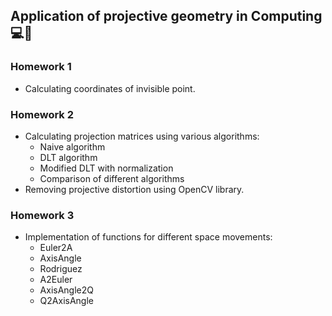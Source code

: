 ## Application of projective geometry in Computing :computer::triangular_ruler:

### Homework 1
- Calculating coordinates of invisible point.


### Homework 2
- Calculating projection matrices using various algorithms:
    - Naive algorithm
    - DLT algorithm
    - Modified DLT with normalization
    - Comparison of different algorithms
- Removing projective distortion using OpenCV library.


### Homework 3
- Implementation of functions for different space movements:
    - Euler2A
    - AxisAngle
    - Rodriguez
    - A2Euler
    - AxisAngle2Q
    - Q2AxisAngle